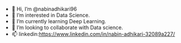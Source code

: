 - 👋 Hi, I’m @nabinadhikari96
- 👀 I’m interested in Data Science.
- 🌱 I’m currently learning Deep Learning.
- 💞️ I’m looking to collaborate with Data science.
- 📫 linkedin:https://www.linkedin.com/in/nabin-adhikari-32089a227/
